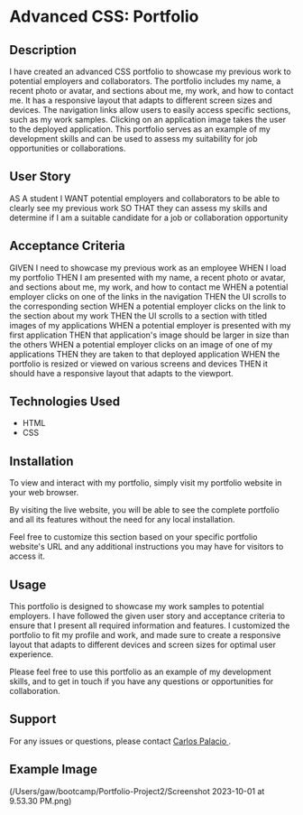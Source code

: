 # Advanced CSS: Portfolio


## Description 

I have created an advanced CSS portfolio to showcase my previous work to potential employers and collaborators. The portfolio includes my name, a recent photo or avatar, and sections about me, my work, and how to contact me. It has a responsive layout that adapts to different screen sizes and devices. The navigation links allow users to easily access specific sections, such as my work samples. Clicking on an application image takes the user to the deployed application. This portfolio serves as an example of my development skills and can be used to assess my suitability for job opportunities or collaborations.


## User Story

AS A student
I WANT potential employers and collaborators to be able to clearly see my previous work
SO THAT they can assess my skills and determine if I am a suitable candidate for a job or collaboration opportunity

## Acceptance Criteria
GIVEN I need to showcase my previous work as an employee
WHEN I load my portfolio
THEN I am presented with my name, a recent photo or avatar, and sections about me, my work, and how to contact me
WHEN a potential employer clicks on one of the links in the navigation
THEN the UI scrolls to the corresponding section
WHEN a potential employer clicks on the link to the section about my work
THEN the UI scrolls to a section with titled images of my applications
WHEN a potential employer is presented with my first application
THEN that application's image should be larger in size than the others
WHEN a potential employer clicks on an image of one of my applications
THEN they are taken to that deployed application
WHEN the portfolio is resized or viewed on various screens and devices
THEN it should have a responsive layout that adapts to the viewport.

## Technologies Used

- HTML
- CSS

## Installation
To view and interact with my portfolio, simply visit my portfolio website in your web browser.

By visiting the live website, you will be able to see the complete portfolio and all its features without the need for any local installation.

Feel free to customize this section based on your specific portfolio website's URL and any additional instructions you may have for visitors to access it.


## Usage

This portfolio is designed to showcase my work samples to potential employers. I have followed the given user story and acceptance criteria to ensure that I present all required information and features. I customized the portfolio to fit my profile and work, and made sure to create a responsive layout that adapts to different devices and screen sizes for optimal user experience.

Please feel free to use this portfolio as an example of my development skills, and to get in touch if you have any questions or opportunities for collaboration.

## Support

For any issues or questions, please contact [Carlos Palacio ](mailto:carlosmariopalacio@gmail.com).

## Example Image 

(/Users/gaw/bootcamp/Portfolio-Project2/Screenshot 2023-10-01 at 9.53.30 PM.png)